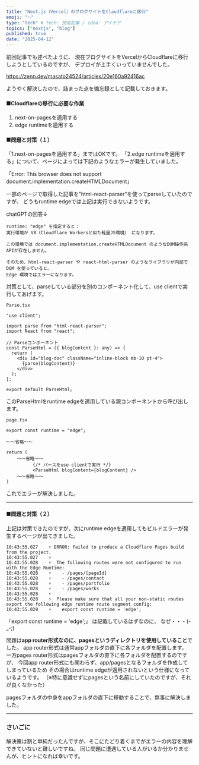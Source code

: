 ```yaml
---
title: "Next.js（Vercel）のブログサイトをClaudflareに移行"
emoji: "✨"
type: "tech" # tech: 技術記事 / idea: アイデア
topics: ["nextjs", "blog"]
published: true
date: "2025-04-12"
---
```


前回記事でも述べたように、
現在ブログサイトをVercelからCloudflareに移行しようとしているのですが、
デプロイが上手くいっていませんでした。<br/>

https://zenn.dev/masato24524/articles/20e160a92416ac

ようやく解決したので、詰まった点を備忘録として記載しておきます。

#### ■Cloudflareの移行に必要な作業
1. next-on-pagesを適用する
2. edge runtimeを適用する


#### ■問題と対策（１）
「1.next-on-pagesを適用する」まではOKです。
「2.edge runtimeを適用する」について、ページによっては下記のようなエラーが発生していました。

「Error: This browser does not support document.implementation.createHTMLDocument」

一部のページで取得した記事を"html-react-parser"を使ってparseしていたのですが、
どうもruntime edgeでは上記は実行できないようです。

chatGPTの回答↓
~~~
runtime: "edge" を指定すると：
実行環境が V8（Cloudflare Workersと似た軽量JS環境） になります。

この環境では document.implementation.createHTMLDocument のようなDOM操作系APIが存在しません。

そのため、html-react-parser や react-html-parser のようなライブラリが内部で DOM を使っていると、
Edge 環境ではエラーになります。
~~~

対策として、parseしている部分を別のコンポーネント化して、use clientで実行してあげます。

~~~
Parse.tsx

"use client";

import parse from "html-react-parser";
import React from "react";

// Parseコンポーネント
const ParseHtml = ({ blogContent }: any) => {
  return (
    <div id="blog-doc" className="inline-block mb-10 pt-4">
      {parse(blogContent)}
    </div>
  );
};

export default ParseHtml;
~~~

このParseHtmlをruntime edgeを適用している親コンポーネントから呼び出します。

~~~
page.tsx

export const runtime = "edge";

～～省略～～

return (
    ～～省略～～
          {/* パースをuse clientで実行 */}
          <ParseHtml blogContent={blogContent} />
    ～～省略～～
)
~~~

これでエラーが解決しました。

---

#### ■問題と対策（２）
上記は対策できたのですが、次にruntime edgeを適用してもビルドエラーが発生するページが出てきました。

~~~
10:43:55.027	⚡️ ERROR: Failed to produce a Cloudflare Pages build from the project.
10:43:55.027	⚡️ 
10:43:55.028	⚡️ 	The following routes were not configured to run with the Edge Runtime:
10:43:55.028	⚡️ 	  - /pages/[pageId]
10:43:55.028	⚡️ 	  - /pages/contact
10:43:55.028	⚡️ 	  - /pages/portfolio
10:43:55.028	⚡️ 	  - /pages/works
10:43:55.028	⚡️ 
10:43:55.028	⚡️ 	Please make sure that all your non-static routes export the following edge runtime route segment config:
10:43:55.029	⚡️ 	  export const runtime = 'edge';
~~~

「export const runtime = 'edge';」 は記載しているはずなのに、
なぜ・・・(-_-;)

問題は**app router形式なのに、pagesというディレクトリを使用していること**でした。
app router形式は通常appフォルダの直下に各フォルダを配置します。
一方pages router形式はpagesフォルダの直下に各フォルダを配置するのですが、
今回app router形式にも関わらず、app/pagesとなるフォルダを作成してしまっているため
その場合はruntime edgeが適用されないという仕様になっているようです。
（※特に意識せずにpagesという名前にしていたのですが、それが良くなかった）

pagesフォルダの中身をappフォルダの直下に移動することで、無事に解決しました。

---

### さいごに
解決策は割と単純だったんですが、そこにたどり着くまでがエラーの内容を理解できていないと難しいですね。
同じ問題に遭遇している人がいるか分かりませんが、ヒントになれば幸いです。


